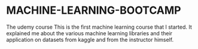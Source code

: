# MACHINE-LEARNING-BOOTCAMP
The udemy course
This is the first machine learning course that I started. It explained me about the various machine learning libraries and their application on datasets from kaggle and from the instructor himself.
